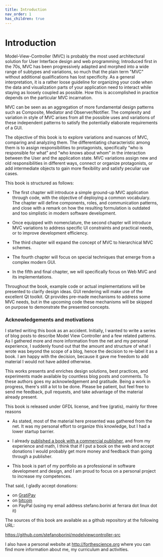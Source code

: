 ```yaml
---
title: Introduction
nav_order: 1
has_children: true
---
```

# Introduction

Model-View-Controller (MVC) is probably the most used architectural solution
for User Interface design and web programming; Introduced first in the
70s, MVC has been progressively adapted and morphed into a wide range of
subtypes and variations, so much that the plain term "MVC" without additional
qualifications has lost specificity. As a general interpretation, it is a
rather loose guideline for organizing your code when the data and visualization
parts of your application need to interact while staying as loosely coupled as
possible. How this is accomplished in practice depends on the particular MVC
incarnation.

MVC can be seen as an aggregation of more fundamental design patterns
such as Composite, Mediator and Observer/Notifier. The complexity and variation
in style of MVC arises from all the possible uses and variations of these
independent patterns to satisfy the potentially elaborate requirements of a
GUI. 

The objective of this book is to explore variations and nuances of MVC,
comparing and analyzing them. The differentiating characteristic among them 
is to assign responsibilities to protagonists, specifically “who is responsible for what” 
and “who knows about whom” in the interaction between the User and the
application state. MVC variations assign new and old responsibilities in
different ways, connect or organize protagonists, or add intermediate objects
to gain more flexibility and satisfy peculiar use cases.

This book is structured as follows:

- The first chapter will introduce a simple ground-up MVC application through code, 
  with the objective of deploying a common vocabulary. The chapter will define 
  components, roles, and communication patterns, and close with a remark on how
  the resulting formulation is outdated and too simplistic in modern software 
  development.

- Once equipped with nomenclature, the second chapter will introduce
  MVC variations to address specific UI constraints and practical needs, or
  to improve development efficiency. 

- The third chapter will expand the concept of MVC to hierarchical MVC schemes.

- The fourth chapter will focus on special techniques that emerge from a 
  complex modern GUI.

- In the fifth and final chapter, we will specifically focus on Web MVC and
  its implementations.

Throughout the book, example code or actual implementations will be presented 
to clarify design ideas. GUI rendering will make use of the excellent Qt toolkit.
Qt provides pre-made mechanisms to address some MVC needs, but in the
upcoming code these mechanisms will be skipped on purpose to demonstrate the
presented concepts.

### Acknowledgements and motivations

I started writing this book as an accident. Initially, I wanted to write a
series of blog posts to describe Model View Controller and a few related
patterns.  As I gathered more and more information from the net and my personal
experience, I suddenly found out that the amount and structure of what I wrote
was beyond the scope of a blog, hence the decision to re-label it as a book. I
am happy with the decision, because it gave me freedom to add material I would
not have added otherwise.

This works presents and enriches design solutions, best practices, and
experiments made available by countless blog posts and comments. To these 
authors goes my acknowledgement and gratitude.  Being a work in progress,
there's still a lot to be done. Please be patient, but feel free to send me
feedback, pull requests, and take advantage of the material already present. 

This book is released under GFDL license, and free (gratis), mainly for three 
reasons

 - As stated, most of the material here presented was gathered from the net.
   It was my personal effort to organize this knowledge, but I had
   a lower startup barrier.

 - I already [published a book with a commercial publisher](http://www.amazon.com/Computing-Comparative-Microbial-Genomics-Microbiologists/dp/1849967636), 
   and from my experience and math, I think that if I put a book on the 
   web and accept donations I would probably get more money and feedback than
   going through a publisher.

 - This book is part of my portfolio as a professional in software development
   and design, and I am proud to focus on a personal project to increase my
   competences.

That said, I gladly accept donations:

 - on [GratiPay](https://gratipay.com/StefanoBorini/)
 - on [bitcoin](bitcoin:13RQmVjRKVbQnVmuVsFxHjycgo7cTaaZ3w)
 - on PayPal (using my email address stefano.borini at ferrara dot linux dot it)

The sources of this book are available as a github repository at the following
URL:

https://github.com/stefanoborini/modelviewcontroller-src

I also have a personal website at http://forthescience.org where you can find
more information about me, my curriculum and activities.
